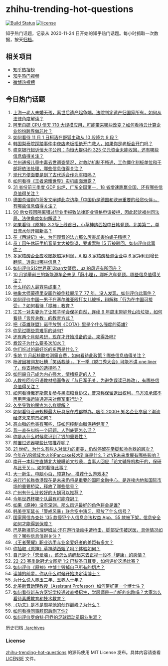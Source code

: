 # zhihu-trending-hot-questions

[![Build Status](https://github.com/justjavac/zhihu-trending-hot-questions/workflows/ci/badge.svg?branch=master)](https://github.com/justjavac/zhihu-trending-hot-questions/actions)
[![license](https://img.shields.io/github/license/justjavac/zhihu-trending-hot-questions)](https://github.com/justjavac/zhihu-trending-hot-questions/blob/master/LICENSE)

知乎热门话题，记录从 2020-11-24 日开始的知乎热门话题。每小时抓取一次数据，按天[归档](./archives)。

## 相关项目

- [知乎热搜榜](https://github.com/justjavac/zhihu-trending-top-search)
- [知乎热门视频](https://github.com/justjavac/zhihu-trending-hot-video)
- [微博热搜榜](https://github.com/justjavac/weibo-trending-hot-search)

## 今日热门话题

<!-- BEGIN -->
<!-- 最后更新时间 Fri Nov 04 2022 01:23:43 GMT+0800 (China Standard Time) -->

1. [上海一老人未婚无孩，离世后遗产起争端，法院判定遗产归国家所有，如何从法律角度解读？](https://www.zhihu.com/question/564247602)
1. [阿里自研 CPU 倚天 710 大规模应用，可能带来哪些改变？如何看待云计算企业纷纷跨界做芯片？](https://www.zhihu.com/question/564261777)
1. [如何看待 11 月 1 日柯洁在野狐主动从 10 段降为 9 段？](https://www.zhihu.com/question/564069865)
1. [韩国梨泰院踩踏事件中夜店老板拒绝开门救人，如果你是老板会开门吗？](https://www.zhihu.com/question/563623866)
1. [盛京银行起诉恒大子公司：向恒大提供约 325 亿元资金未能收回，还有哪些信息值得关注？](https://www.zhihu.com/question/564134959)
1. [兰州通报儿童中毒去世调查情况，对救助机制不畅通，工作僵化刻板单位和干部将依法处理，哪些信息值得关注？](https://www.zhihu.com/question/564408697)
1. [现代方便面要是到了古代适合作为军粮吗？](https://www.zhihu.com/question/507516738)
1. [如何看待《王者荣耀世界》实机画面泄露？](https://www.zhihu.com/question/563986142)
1. [31 省份前三季度 GDP 出炉，广东全国第一，18 省增速跑赢全国，还有哪些信息值得关注？](https://www.zhihu.com/question/564392686)
1. [德国总理朔尔茨发文阐述此次访华「中国仍是德国和欧洲重要的经贸伙伴」，有哪些信息值得关注？](https://www.zhihu.com/question/564396096)
1. [90 后女孩因隔离错过毕业申报致法律职业资格申请被拒，因此起诉福州司法局，法律角度如何解读？](https://www.zhihu.com/question/564320615)
1. [如果看待《原神》3.2版上线首日，小草神纳西妲中日韩登顶，北美第二，单日流水创开服新高？](https://www.zhihu.com/question/564428657)
1. [在《西游记》中，为何观音的法力那么厉害却害怕蝎子精呢？](https://www.zhihu.com/question/526344203)
1. [员工因午休玩手机音量太大被辞退，要求索赔 15 万被驳回，如何评价此事件？](https://www.zhihu.com/question/564380906)
1. [多家核酸企业应收账款超净利润，A 股 8 家核酸检测企业中 6 家净利润增长翻倍，透露出哪些信息？](https://www.zhihu.com/question/564415645)
1. [如何评价S12世界赛12ban女警后，uzi的风评有所回升？](https://www.zhihu.com/question/563888003)
1. [10 月销量前三的新能源车企未见「蔚小理」，哪吒汽车登顶，哪些信息值得关注？](https://www.zhihu.com/question/564257031)
1. [什么样的人最容易成事？](https://www.zhihu.com/question/64920076)
1. [抽象大师蒙德里安画作被倒挂展示了 77 年，没人发现，如何评价此事件？](https://www.zhihu.com/question/564437658)
1. [如何评价中国一男子在塞尔维亚殴打女儿被捕，辩解称「行为在中国可接受」？如何看待「棍棒」教育？](https://www.zhihu.com/question/564160268)
1. [江苏一对夫妻为了让孩子学会保护自然，连续 9 年周末带娃登山捡垃圾，如何看待「言传身教」的教育方式？](https://www.zhihu.com/question/564130000)
1. [把《英雄联盟》诺手放到《DOTA》里是个什么强度的英雄?](https://www.zhihu.com/question/564393946)
1. [你见过哪些意难平的诗句?](https://www.zhihu.com/question/555872859)
1. [还有两个月就考研，现在才开始准备的话，来得及吗?](https://www.zhihu.com/question/36128143)
1. [煮饺子为什么要多次加水？](https://www.zhihu.com/question/27911488)
1. [你们吃过的最好吃的东西是什么？](https://www.zhihu.com/question/31750592)
1. [多地 11 月起核酸检测需自费，如何看待此政策？哪些信息值得关注？](https://www.zhihu.com/question/564219328)
1. [杨波因被网友吐槽「笑话裁缝」，下一季《脱口秀大会》可能不讲 one liner了，你支持他的选择吗？](https://www.zhihu.com/question/564250630)
1. [如何逼自己成为内心强大，情绪稳定的人？](https://www.zhihu.com/question/552057915)
1. [人教社回应日语教材插画争议「与日军无关，为避免误读已修改」，有哪些信息值得关注？](https://www.zhihu.com/question/564452436)
1. [如何看待俄罗斯恢复参与黑海粮食协议，普京称保留退出权利，乌方须承诺不再用黑海运输通道来对俄军事行动？](https://www.zhihu.com/question/564325483)
1. [久坐导致的腰疼怎么样缓解？](https://www.zhihu.com/question/551557864)
1. [如何看待亚洲规模最大玩具展在成都举办，吸引 2000+ 知名企业参展？潮流经济未来前景如何？](https://www.zhihu.com/question/564369496)
1. [高血脂的危害有哪些，该如何控制血脂保持健康？](https://www.zhihu.com/question/564263956)
1. [我一直在纠结一个问题，人到底要怎么活？](https://www.zhihu.com/question/560525438)
1. [你是从什么时候意识到了钱的重要性？](https://www.zhihu.com/question/562393267)
1. [前置过滤器哪些比较推荐呢？](https://www.zhihu.com/question/271487078)
1. [21 世纪，为什么有些人对武力的审美，仍然停留在拳脚和冷兵器的层次？](https://www.zhihu.com/question/563659951)
1. [今年在VR领域大火的Pancake技术到底是什么？对VR未来发展有哪些影响？](https://www.zhihu.com/question/564124311)
1. [南开一本科生直博北大被曝论文抄袭，当事人回应「论文辅导机构干的，保研与此无关」，如何看待此事？](https://www.zhihu.com/question/564314545)
1. [大一新生，电脑小白，预算1w，推荐什么游戏本?](https://www.zhihu.com/question/546681983)
1. [央行行长称香港现在是未来仍将是重要的国际金融中心，是连接内地和国际市场的重要桥梁，释放了哪些信号？](https://www.zhihu.com/question/564111939)
1. [广州有什么比较好的火锅可以推荐？](https://www.zhihu.com/question/20187011)
1. [今年世界杯哪个队最有可能夺冠？](https://www.zhihu.com/question/561750197)
1. [如果《原神》没有深渊，那么风评最好的角色将会是谁?](https://www.zhihu.com/question/528536415)
1. [韩美空军延长「警戒风暴」联合空中演习，释放了什么信号？](https://www.zhihu.com/question/564427947)
1. [国家网信办查处 135 款侵犯个人信息合法权益 App，55 款被下架，信息安全如何才能得到保障？](https://www.zhihu.com/question/564411796)
1. [巴基斯坦前总理伊姆兰·汗在游行活动中遭枪击，脚部受伤被送医，具体情况如何？哪些信息值得关注？](https://www.zhihu.com/question/564452680)
1. [《王者荣耀》职业选手与业余爱好者的差距有多大？](https://www.zhihu.com/question/564262261)
1. [你抽取《原神》草神纳西妲了吗？体验如何？](https://www.zhihu.com/question/561729712)
1. [自己是个「恋爱脑」，该怎么清醒起来去正视一段不「健康」的感情？](https://www.zhihu.com/question/563744408)
1. [22-23 赛季欧冠尤文图斯 1:2 巴黎圣日耳曼，如何评价这场比赛？](https://www.zhihu.com/question/564312057)
1. [如何评价《原神》中博士毁掉自己所有的切片？](https://www.zhihu.com/question/564298920)
1. [读博的前辈，你从什么时候开始决定读博士？](https://www.zhihu.com/question/559918279)
1. [为什么说人养玉三年、玉养人十年？](https://www.zhihu.com/question/442605717)
1. [北美新晋助理教授（Assistant Professor）如何带好第一个博士生？](https://www.zhihu.com/question/65223940)
1. [如何看待新东方烹饪学校通过直播招生，学厨师是一门好的出路吗？大家怎么看待素质教育和技术教育？](https://www.zhihu.com/question/564422645)
1. [《功夫》是不是周星驰的创作巅峰？为什么？](https://www.zhihu.com/question/32331366)
1. [如何看待同事辞职后删了你?](https://www.zhihu.com/question/558158717)
1. [如何评价罗伯特·巴乔的足球运动员职业生涯？](https://www.zhihu.com/question/20313559)

<!-- END -->

历史归档 [./archives](./archives)

### License

[zhihu-trending-hot-questions](https://github.com/justjavac/zhihu-trending-hot-questions)
的源码使用 MIT License 发布。具体内容请查看 [LICENSE](./LICENSE) 文件。
